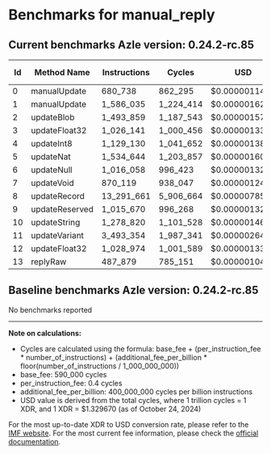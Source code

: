# Benchmarks for manual_reply

## Current benchmarks Azle version: 0.24.2-rc.85

| Id  | Method Name    | Instructions | Cycles    | USD           | USD/Million Calls |
| --- | -------------- | ------------ | --------- | ------------- | ----------------- |
| 0   | manualUpdate   | 680_738      | 862_295   | $0.0000011466 | $1.14             |
| 1   | manualUpdate   | 1_586_035    | 1_224_414 | $0.0000016281 | $1.62             |
| 2   | updateBlob     | 1_493_859    | 1_187_543 | $0.0000015790 | $1.57             |
| 3   | updateFloat32  | 1_026_141    | 1_000_456 | $0.0000013303 | $1.33             |
| 4   | updateInt8     | 1_129_130    | 1_041_652 | $0.0000013851 | $1.38             |
| 5   | updateNat      | 1_534_644    | 1_203_857 | $0.0000016007 | $1.60             |
| 6   | updateNull     | 1_016_058    | 996_423   | $0.0000013249 | $1.32             |
| 7   | updateVoid     | 870_119      | 938_047   | $0.0000012473 | $1.24             |
| 8   | updateRecord   | 13_291_661   | 5_906_664 | $0.0000078539 | $7.85             |
| 9   | updateReserved | 1_015_670    | 996_268   | $0.0000013247 | $1.32             |
| 10  | updateString   | 1_278_820    | 1_101_528 | $0.0000014647 | $1.46             |
| 11  | updateVariant  | 3_493_354    | 1_987_341 | $0.0000026425 | $2.64             |
| 12  | updateFloat32  | 1_028_974    | 1_001_589 | $0.0000013318 | $1.33             |
| 13  | replyRaw       | 487_879      | 785_151   | $0.0000010440 | $1.04             |

## Baseline benchmarks Azle version: 0.24.2-rc.85

No benchmarks reported

---

**Note on calculations:**

-   Cycles are calculated using the formula: base_fee + (per_instruction_fee \* number_of_instructions) + (additional_fee_per_billion \* floor(number_of_instructions / 1_000_000_000))
-   base_fee: 590_000 cycles
-   per_instruction_fee: 0.4 cycles
-   additional_fee_per_billion: 400_000_000 cycles per billion instructions
-   USD value is derived from the total cycles, where 1 trillion cycles = 1 XDR, and 1 XDR = $1.329670 (as of October 24, 2024)

For the most up-to-date XDR to USD conversion rate, please refer to the [IMF website](https://www.imf.org/external/np/fin/data/rms_sdrv.aspx).
For the most current fee information, please check the [official documentation](https://internetcomputer.org/docs/current/developer-docs/gas-cost#execution).
